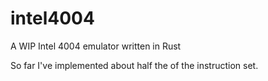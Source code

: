 # intel4004
A WIP Intel 4004 emulator written in Rust

So far I've implemented about half the of the instruction set.